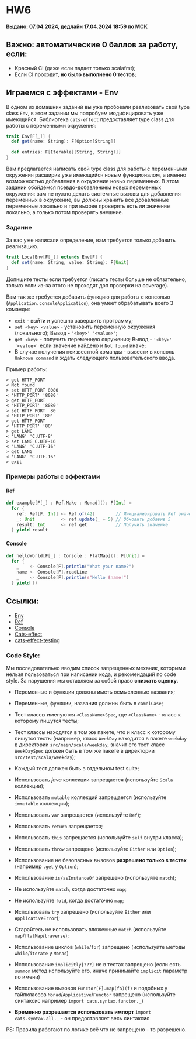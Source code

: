 # HW6

**Выдано: 07.04.2024, дедлайн 17.04.2024 18:59 по МСК**

## Важно: автоматические 0 баллов за работу, если:

* Красный CI (даже если падает только scalafmt);
* Если CI проходит, **но было выполнено 0 тестов**;

## Играемся с эффектами - Env

В одном из домашних заданий вы уже пробовали реализовать свой type class `Env`, в этом задании мы попробуем
модифицировать уже имеющийся. Библиотека `cats-effect` предоставляет type class для работы с переменными окружения:

```scala
trait Env[F[_]] {
  def get(name: String): F[Option[String]]

  def entries: F[Iterable[(String, String)]]
}
```

Вам предлагается написать свой type class для работы с переменными окружения расширив уже имеющийся новым функционалом,
а именно возможностью добавления в окружение новых переменных. В этом задании обойдёмся псевдо-добавлением новых
переменных окружения: вам не нужно делать системные вызовы для добавления переменных в окружение, вы должны хранить все
добавленные переменные локально и при вызове проверять есть ли значение локально, а только потом проверять внешние.

### Задание

За вас уже написали определение, вам требуется только добавить реализацию.

```scala
trait LocalEnv[F[_]] extends Env[F] {
  def set(name: String, value: String): F[Unit]
}
```

Допишите тесты если требуется (писать тесты больше не обязательно, только если из-за этого не проходят доп проверки на
coverage).

Вам так же требуется добавить функцию для работы с консолью (`Application.consoleApplication`), она умеет обрабатывать
всего 3 команды:

* `exit` - выйти и успешно завершить программу;
* `set <key> <value>` - установить переменную окружения (локального); Вывод - `'<key>' '<value>'`;
* `get <key>` - получить переменную окружения; Вывод - `'<key>' '<value>'` если значение найдено и `Not found` иначе;
* В случае получения неизвестной команды - вывести в консоль `Unknown command` и ждать следующего пользовательского
  ввода.

Пример работы:

```text
> get HTTP_PORT
< Not found
> set HTTP_PORT 8080
< 'HTTP_PORT' '8080'
> get HTTP_PORT
< 'HTTP_PORT' '8080'
> set HTTP_PORT  80
< 'HTTP_PORT' '80'
> get HTTP_PORT
< 'HTTP_PORT' '80'
> get LANG
< 'LANG' 'C.UTF-8'
> set LANG C.UTF-16
< 'LANG' 'C.UTF-16'
> get LANG
< 'LANG' 'C.UTF-16'
> exit
```

### Примеры работы с эффектами

#### Ref

```scala
def example[F[_] : Ref.Make : Monad](): F[Int] =
  for {
    ref: Ref[F, Int] <- Ref.of(42)        // Инициализировать Ref значением 42
    _: Unit          <- ref.update(_ + 5) // Обновить добавив 5
    result: Int      <- ref.get           // Получить значение
  } yield result
```

#### Console

```scala
def helloWorld[F[_] : Console : FlatMap](): F[Unit] =
  for {
    _    <- Console[F].println("What your name?")
    name <- Console[F].readLine
    _    <- Console[F].println(s"Hello $name!")
  } yield ()
```

## Ссылки:

* [Env](https://typelevel.org/cats-effect/docs/std/env)
* [Ref](https://typelevel.org/cats-effect/docs/std/ref)
* [Console](https://typelevel.org/cats-effect/docs/std/console)
* [Cats-effect](https://typelevel.org/cats-effect/docs/getting-started)
* [cats-effect-testing](https://github.com/typelevel/cats-effect-testing)

### Code Style:

Мы последовательно вводим список запрещенных механик, которыми нельзя пользоваться при написании кода, и рекомендаций по
code style. За нарушения мы оставляем за собой право **снижать оценку**.

* Переменные и функции должны иметь осмысленные названия;
* Переменные, функции, названия должны быть в `camelCase`;
* Тест классы именуются `<ClassName>Spec`, где `<ClassName>` - класс к которому пишутся тесты;
* Тест классы находятся в том же пакете, что и класс к которому пишутся тесты (например, класс `WeekDay` находится в
  пакете `weekday` в директории `src/main/scala/weekday`, значит его тест класс `WeekDaySpec` должен быть в том же
  пакете в директории `src/test/scala/weekday`);
* Каждый тест должен быть в отдельном test suite;
* Использовать _java_ коллекции запрещается (используйте `Scala` коллекции);
* Использовать `mutable` коллекций запрещается (используйте `immutable` коллекции);
* Использовать `var` запрещается (используйте `Ref`);
* Использовать `return` запрещается;
* Использовать `this` запрещается (используйте `self` внутри класса);
* Использовать `throw` запрещено (используйте `Either` или `Option`);
* Использование не безопасных вызовов **разрешено только в тестах** (например `.get` у `Option`);
* Использование `is/asInstanceOf` запрещено (используйте `match`);
* Не используйте `match`, когда достаточно `map`;
* Не используйте `fold`, когда достаточно `map`;
* Использовать `try` запрещено (используйте `Either` или `ApplicativeError`);
* Старайтесь не использовать вложенные `match` (используйте `map`/`flatMap`/`traverse`);
* Использование циклов (`while`/`for`) запрещено (используйте методы `while`/`iterate` у `Monad`)
* Использование `implicitly[???]` не в тестах запрещено (если есть `summon` метод используйте его, иначе
  принимайте `implicit` параметр по имени)
* Использование вызовов `Functor[F].map(fa)(f)` и подобных у тайпклассов `Monad`/`Applicative`/`Functor` запрещено
  (используйте синтаксис например `import cats.syntax.functor._`)

* **Временно разрешается использовать импорт** `import cats.syntax.all._` - он предоставляет весь синтаксис

PS: Правила работают по логике всё что не запрещено - то разрешено.